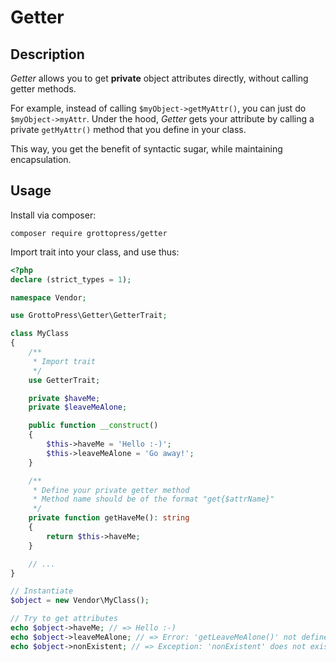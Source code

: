 # Getter

## Description

*Getter* allows you to get **private** object attributes directly, without calling getter methods.

For example, instead of calling `$myObject->getMyAttr()`, you can just do `$myObject->myAttr`. Under the hood, *Getter* gets your attribute by calling a private `getMyAttr()` method that you define in your class.

This way, you get the benefit of syntactic sugar, while maintaining encapsulation.

## Usage

Install via composer:

`composer require grottopress/getter`

Import trait into your class, and use thus:

```php
<?php
declare (strict_types = 1);

namespace Vendor;

use GrottoPress\Getter\GetterTrait;

class MyClass
{
    /**
     * Import trait
     */
    use GetterTrait;

    private $haveMe;
    private $leaveMeAlone;

    public function __construct()
    {
        $this->haveMe = 'Hello :-)';
        $this->leaveMeAlone = 'Go away!';
    }

    /**
     * Define your private getter method
     * Method name should be of the format "get{$attrName}"
     */
    private function getHaveMe(): string
    {
        return $this->haveMe;
    }

    // ...
}

// Instantiate
$object = new Vendor\MyClass();

// Try to get attributes
echo $object->haveMe; // => Hello :-)
echo $object->leaveMeAlone; // => Error: 'getLeaveMeAlone()' not defined
echo $object->nonExistent; // => Exception: 'nonExistent' does not exist
```
